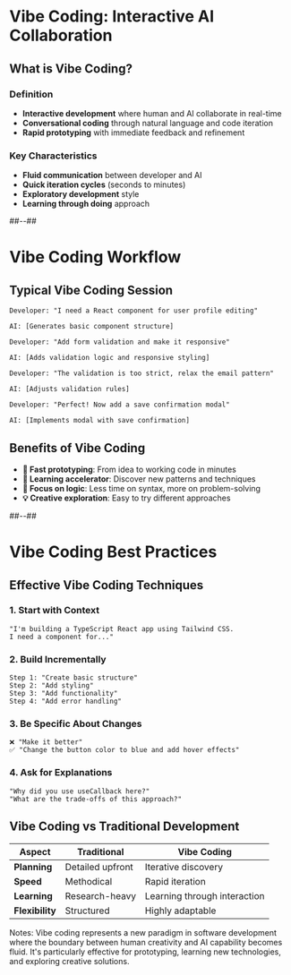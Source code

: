 <!-- .slide -->

# Vibe Coding: Interactive AI Collaboration

## **What is Vibe Coding?**

### **Definition**
- **Interactive development** where human and AI collaborate in real-time
- **Conversational coding** through natural language and code iteration
- **Rapid prototyping** with immediate feedback and refinement

### **Key Characteristics**
- **Fluid communication** between developer and AI
- **Quick iteration cycles** (seconds to minutes)
- **Exploratory development** style
- **Learning through doing** approach

##--##

<!-- .slide: class="with-code" -->

# Vibe Coding Workflow

## **Typical Vibe Coding Session**

```
Developer: "I need a React component for user profile editing"

AI: [Generates basic component structure]

Developer: "Add form validation and make it responsive"

AI: [Adds validation logic and responsive styling]

Developer: "The validation is too strict, relax the email pattern"

AI: [Adjusts validation rules]

Developer: "Perfect! Now add a save confirmation modal"

AI: [Implements modal with save confirmation]
```

## **Benefits of Vibe Coding**
- **🚀 Fast prototyping**: From idea to working code in minutes
- **🧠 Learning accelerator**: Discover new patterns and techniques
- **🎯 Focus on logic**: Less time on syntax, more on problem-solving
- **💡 Creative exploration**: Easy to try different approaches

##--##

<!-- .slide: class="with-code" -->

# Vibe Coding Best Practices

## **Effective Vibe Coding Techniques**

### **1. Start with Context**
```
"I'm building a TypeScript React app using Tailwind CSS.
I need a component for..."
```

### **2. Build Incrementally**
```
Step 1: "Create basic structure"
Step 2: "Add styling"
Step 3: "Add functionality"
Step 4: "Add error handling"
```

### **3. Be Specific About Changes**
```
❌ "Make it better"
✅ "Change the button color to blue and add hover effects"
```

### **4. Ask for Explanations**
```
"Why did you use useCallback here?"
"What are the trade-offs of this approach?"
```

## **Vibe Coding vs Traditional Development**

| Aspect | Traditional | Vibe Coding |
|--------|-------------|-------------|
| **Planning** | Detailed upfront | Iterative discovery |
| **Speed** | Methodical | Rapid iteration |
| **Learning** | Research-heavy | Learning through interaction |
| **Flexibility** | Structured | Highly adaptable |

Notes:
Vibe coding represents a new paradigm in software development where the boundary between human creativity and AI capability becomes fluid. It's particularly effective for prototyping, learning new technologies, and exploring creative solutions.
